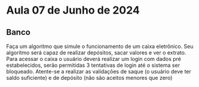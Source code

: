 # Aula 07 de Junho de 2024

## Banco
Faça um algoritmo que simule o funcionamento de um caixa eletrônico. Seu algoritmo será capaz de realizar depósitos, sacar valores e ver o extrato. Para acessar o caixa o usuário deverá realizar um login com dados pré estabelecidos, serão permitidas 3 tentativas de login até o sistema ser bloqueado. Atente-se a realizar as validações de saque (o usuário deve ter saldo suficiente) e de depósito (não são aceitos menores que zero)

